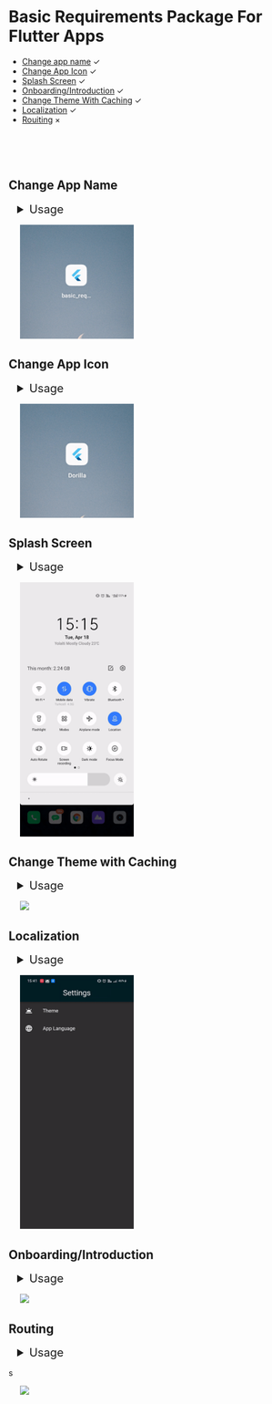 # Basic Requirements Package For Flutter Apps

- [Change app name](#app-name) ✓
- [Change App Icon](#app-icon) ✓
- [Splash Screen](#splash-screen) ✓
- [Onboarding/Introduction](#onboarding) ✓
- [Change Theme With Caching](#theme) ✓
- [Localization](#localization) ✓
- [Rouiting](#routing) ×

<br>
<br>
<br>

<a id="app-name"></a>

## Change App Name

<details style="margin:15px">
  <summary style="font-size:20px"> Usage</summary>
  
#### Android

Go to android manifest.xml.

```
android / app / src / main / AndroidManifest.xml
```

Change android label with your app name.

```
<application
          android:name="io.flutter.app.FlutterApplication"
          android:label="App Name"
          android:icon="@mipmap/launcher_icon">
```

#### Ios

Go to Info.plist.

```
ios / Runner / Info.plist
```

Change bundle name with your app name.

```
<key>CFBundleName</key>
<string>App Name</string>
```

</details>

<p>
  <img src="assets/readme/change_name.gif" width="200" hspace="20">
</p>

<a id="app-icon"></a>

## Change App Icon

<details style="margin:15px">
  <summary style="font-size:20px"> Usage</summary>
  
#### Android & Ios

Add last version of flutter_launcher_icons package in dev_dependencies.

```
dev_dependencies:
  flutter_launcher_icons: "^0.13.0"
```

Add your app icon path in pubspec.yaml/assets.

```
assets:
    - assets/icon/icon.png
```

Add your Flutter Launcher Icons configuration to your pubspec.yaml

```
flutter_icons:
  android: true
  ios: true
  image_path: "assets/icon/icon.png"

```

İf you want to change icon also web, windows, macos then add this:

```
web:
    generate: true
    image_path: "path/to/image.png"
    background_color: "#hexcode"
    theme_color: "#hexcode"
  windows:
    generate: true
    image_path: "path/to/image.png"
    icon_size: 48 # min:48, max:256, default: 48
  macos:
    generate: true
    image_path: "path/to/image.png"
```

After setting up the configuration, run the package.

```
flutter pub get
flutter pub run flutter_launcher_icons
```

</details>

<p>
  <img src="assets/readme/change_icon.gif" width="200" hspace="20">
</p>

<a id="splash-screen"></a>

## Splash Screen

<details style="margin:15px">
  <summary style="font-size:20px"> Usage</summary>
  
#### Android & Ios

Add last version of flutter_native_splash package in dev_dependencies.

```
dev_dependencies:
  flutter_native_splash: ^2.2.19
```

Add your app logo pubspec.yaml/assets.

```
assets:
    - assets/logo/
```

Add your Flutter Native Splash configuration to your pubspec.yaml

```
flutter_native_splash:
  color: "#dcd5cd"
  image: assets/logo/logo.png
  color_dark: "#1b1106"
  image_dark: assets/logo/logo_dark.png

  android_12:
    image: assets/logo/logo.png
    icon_background_color: "#dcd5cd"
    image_dark: assets/logo/logo_dark.png
    icon_background_color_dark: "#1b1106"

  web: false
```

After setting up the configuration, run the package.

```
flutter pub get
flutter pub run flutter_native_splash:create
```

</details>

<p>
  <img src="assets/readme/splash_screen.gif" width="200" hspace="20">
</p>

<a id="theme"></a>

## Change Theme with Caching

<details style="margin:15px">
  <summary style="font-size:20px"> Usage</summary>
  
#### Android & Ios

Add last version of flutter_bloc package for state management and hive, hive_flutter for caching in dependencies.

```
dependencies:
  flutter_bloc: ^8.1.2
  hive: ^2.2.3
  hive_flutter: ^1.1.0
```

Add last version of build_runner package and hive_generator in dev dependencies.

```
dev_dependencies:
  build_runner: ^2.3.3
  hive_generator: ^2.0.0
```

Create theme classes for your themes and create cubit class for your thememode value. Create box with hive and make caching.

</details>

<p>
  <img src="assets/readme/theme_caching.gif" width="200" hspace="20">
</p>

<a id="localization"></a>

## Localization

<details style="margin:15px">
  <summary style="font-size:20px"> Usage</summary>
  
#### Android & Ios

Add last version of easy_localization in dependencies.

```
dependencies:
  easy_localization: ^3.0.1
```

Create folder and add translation your local files.

```
assets
└── translations
    ├── en-US.json
    └── tr-TR.json
```

Add assets localization directory in pubspec.yaml

```
flutter:
  assets:
    - assets/translations/
```

Add easy localization widget.

```
import 'package:flutter/material.dart';
import 'package:flutter_localizations/flutter_localizations.dart';
import 'package:easy_localization/easy_localization.dart';

void main() async {
  WidgetsFlutterBinding.ensureInitialized();
  await EasyLocalization.ensureInitialized();

  runApp(
    EasyLocalization(
      supportedLocales: [Locale('en', 'US'), Locale('de', 'DE')],
      path: 'assets/translations', // <-- change the path of the translation files
      fallbackLocale: Locale('en', 'US'),
      child: MyApp()
    ),
  );
}

class MyApp extends StatelessWidget {
  @override
  Widget build(BuildContext context) {
    return MaterialApp(
      localizationsDelegates: context.localizationDelegates,
      supportedLocales: context.supportedLocales,
      locale: context.locale,
      home: MyHomePage()
    );
  }
}
```

If you want to change locale, You change with context.

</details>

<p>
  <img src="assets/readme/localization.gif" width="200" hspace="20">
</p>

<a id="onboarding"></a>

## Onboarding/Introduction

<details style="margin:15px">
  <summary style="font-size:20px"> Usage</summary>
  
#### Android & Ios

Add last version of introduction_screen in dependencies.

```
dependencies:
  introduction_screen: ^3.1.7
```

Create PageViewModel Widget for your introduction pages.

```
PageViewModel(
  title: "This is a title",
  body: "This is a description.",
  image: const Center(
    child: Text("Text", style: TextStyle(fontSize: 100.0)),
  ),
)
```

Create IntroductionScreen and configure with page list.

```
IntroductionScreen(
  pages: listPagesViewModel,
  showNextButton: false,
  done: const Text("Done"),
  onDone: () {
    // Caching and Routing
  },
)
```

P.s. Add your caching function on onDone callback.

</details>

<p>
  <img src="assets/readme/onboarding.gif" width="200" hspace="20">
</p>

<a id="routing"></a>

## Routing

<details style="margin:15px">
  <summary style="font-size:20px"> Usage</summary>
  
#### Android & Ios

Add last version of introduction_screen in dependencies.

```
dependencies:
  introduction_screen: ^3.1.7
```

Create PageViewModel Widget for your introduction pages.

```
PageViewModel(
  title: "This is a title",
  body: "This is a description.",
  image: const Center(
    child: Text("Text", style: TextStyle(fontSize: 100.0)),
  ),
)
```

Create IntroductionScreen and configure with page list.

```
IntroductionScreen(
  pages: listPagesViewModel,
  showNextButton: false,
  done: const Text("Done"),
  onDone: () {
    // Caching and Routing
  },
)
```

P.s. Add your caching function on onDone callback.

</details>
s
<p>
  <img src="assets/readme/onboarding.gif" width="200" hspace="20">
</p>
